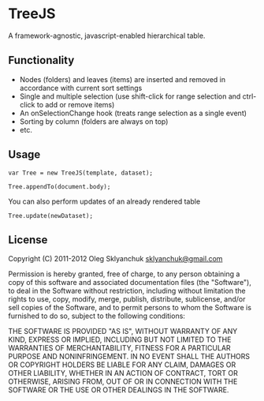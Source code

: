 TreeJS
=====

A framework-agnostic, javascript-enabled hierarchical table.

Functionality
-------------

* Nodes (folders) and leaves (items) are inserted and removed in accordance with current sort settings
* Single and multiple selection (use shift-click for range selection and ctrl-click to add or remove items)
* An onSelectionChange hook (treats range selection as a single event)
* Sorting by column (folders are always on top)
* etc.

Usage
-----

    var Tree = new TreeJS(template, dataset);
	
    Tree.appendTo(document.body);

You can also perform updates of an already rendered table

    Tree.update(newDataset);

License
-------

Copyright (C) 2011-2012 Oleg Sklyanchuk <sklyanchuk@gmail.com>

Permission is hereby granted, free of charge, to any person obtaining a copy of
this software and associated documentation files (the "Software"), to deal in
the Software without restriction, including without limitation the rights to
use, copy, modify, merge, publish, distribute, sublicense, and/or sell copies
of the Software, and to permit persons to whom the Software is furnished to do
so, subject to the following conditions:

THE SOFTWARE IS PROVIDED "AS IS", WITHOUT WARRANTY OF ANY KIND, EXPRESS OR
IMPLIED, INCLUDING BUT NOT LIMITED TO THE WARRANTIES OF MERCHANTABILITY,
FITNESS FOR A PARTICULAR PURPOSE AND NONINFRINGEMENT. IN NO EVENT SHALL THE
AUTHORS OR COPYRIGHT HOLDERS BE LIABLE FOR ANY CLAIM, DAMAGES OR OTHER
LIABILITY, WHETHER IN AN ACTION OF CONTRACT, TORT OR OTHERWISE, ARISING FROM,
OUT OF OR IN CONNECTION WITH THE SOFTWARE OR THE USE OR OTHER DEALINGS IN THE
SOFTWARE.